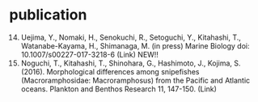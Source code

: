 # publication

14. Uejima, Y., Nomaki, H., Senokuchi, R., Setoguchi, Y., Kitahashi, T., Watanabe-Kayama, H., Shimanaga, M. (in press) Marine Biology doi: 10.1007/s00227-017-3218-6 (Link) NEW!!
13. Noguchi, T., Kitahashi, T., Shinohara, G., Hashimoto, J., Kojima, S. (2016). Morphological differences among snipefishes (Macroramphosidae: Macroramphosus) from the Pacific and Atlantic oceans. Plankton and Benthos Research 11, 147-150. (Link)
